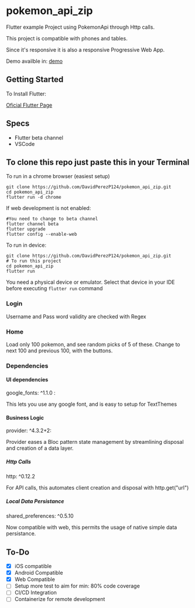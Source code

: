 # pokemon_api_zip

Flutter example Project using PokemonApi through Http calls.

This project is compatible with phones and tables.

Since it's responsive it is also a responsive Progressive Web App.

Demo availble in: [demo](https://pokemon_api_zip.codemagic.app/#/)

## Getting Started

To  Install Flutter:

[Oficial Flutter Page](https://flutter.dev/docs/get-started/install)

## Specs

- Flutter beta channel
- VSCode

## To clone this repo just paste this in your Terminal

To run in a chrome browser (easiest setup)

```console
git clone https://github.com/DavidPerezP124/pokemon_api_zip.git
cd pokemon_api_zip
flutter run -d chrome
```

If web development is not enabled:

```console
#You need to change to beta channel
flutter channel beta
flutter upgrade
flutter config --enable-web
```

To run in device:

```console
git clone https://github.com/DavidPerezP124/pokemon_api_zip.git
# To run this project
cd pokemon_api_zip
flutter run
```

You need a physical device or emulator.
Select that device in your IDE before executing `flutter run` command

### Login

Username and Pass word validity are checked with Regex

### Home

Load only 100 pokemon, and see random picks of 5 of these.
Change to next 100 and previous 100, with the buttons.

### Dependencies

#### UI dependencies

  google_fonts: ^1.1.0 :
  
  This lets you use any google font, and is easy to setup for TextThemes

#### Business Logic

  provider: ^4.3.2+2:

Provider eases a Bloc pattern state management by streamlining disposal and creation of a data layer.

##### Http Calls
  
  http: ^0.12.2
  
  For API calls, this automates client creation and disposal with http.get("url")

##### Local Data Persistance

  shared_preferences: ^0.5.10

Now compatible with web, this permits the usage of native simple data persistance.

## To-Do

- [x] iOS compatible
- [X] Android Compatible
- [X] Web Compatible
- [ ] Setup more test to aim for min: 80% code coverage
- [ ] CI/CD Integration
- [ ] Containerize for remote development
